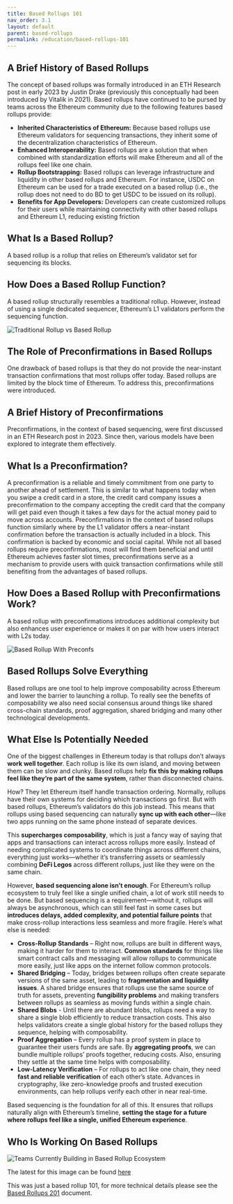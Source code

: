 ```yaml
---
title: Based Rollups 101
nav_order: 3.1
layout: default
parent: based-rollups
permalink: /education/based-rollups-101
---
```



## A Brief History of Based Rollups

The concept of based rollups was formally introduced in an ETH Research post in early 2023 by Justin Drake (previously this conceptually had been introduced by Vitalik in 2021). Based rollups have continued to be pursed by teams across the Ethereum community due to the following features based rollups provide:

- **Inherited Characteristics of Ethereum:** Because based rollups use Ethereum validators for sequencing transactions, they inherit some of the decentralization characteristics of Ethereum.
- **Enhanced Interoperability:** Based rollups are a solution that when combined with standardization efforts will make Ethereum and all of the rollups feel like one chain.
- **Rollup Bootstrapping:** Based rollups can leverage infrastructure and liquidity in other based rollups and Ethereum. For instance, USDC on Ethereum can be used for a trade executed on a based rollup (i.e., the rollup does not need to do BD to get USDC to be issued on its rollup).
- **Benefits for App Developers:** Developers can create customized rollups for their users while maintaining connectivity with other based rollups and Ethereum L1, reducing existing friction

## What Is a Based Rollup?

A based rollup is a rollup that relies on Ethereum’s validator set for sequencing its blocks.

## How Does a Based Rollup Function?

A based rollup structurally resembles a traditional rollup. However, instead of using a single dedicated sequencer, Ethereum’s L1 validators perform the sequencing function.

![Traditional Rollup vs Based Rollup](/website/assets/images/Roll-up-Comparison.png)

## The Role of Preconfirmations in Based Rollups

One drawback of based rollups is that they do not provide the near-instant transaction confirmations that most rollups offer today. Based rollups are limited by the block time of Ethereum. To address this, preconfirmations were introduced.

## A Brief History of Preconfirmations

Preconfirmations, in the context of based sequencing, were first discussed in an ETH Research post in 2023. Since then, various models have been explored to integrate them effectively.

## What Is a Preconfirmation?

A preconfirmation is a reliable and timely commitment from one party to another ahead of settlement. This is similar to what happens today when you swipe a credit card in a store, the credit card company issues a preconfirmation to the company accepting the credit card that the company will get paid even though it takes a few days for the actual money paid to move across accounts. Preconfirmations in the context of based rollups function similarly where by the L1 validator offers a near-instant confirmation before the transaction is actually included in a block. This confirmation is backed by economic and social capital. While not all based rollups require preconfirmations, most will find them beneficial and until Ethereum achieves faster slot times, preconfirmations serve as a mechanism to provide users with quick transaction confirmations while still benefiting from the advantages of based rollups.

## How Does a Based Rollup with Preconfirmations Work?

A based rollup with preconfirmations introduces additional complexity but also enhances user experience or makes it on par with how users interact with L2s today.

![Based Rollup With Preconfs](/website/assets/images/BasedRollup-Preconf.png)

## Based Rollups Solve Everything

Based rollups are one tool to help improve composability across Ethereum and lower the barrier to launching a rollup. To really see the benefits of composability we also need social consensus around things like shared cross-chain standards, proof aggregation, shared bridging and many other technological developments.

## What Else Is Potentially Needed

One of the biggest challenges in Ethereum today is that rollups don’t always **work well together**. Each rollup is like its own island, and moving between them can be slow and clunky. Based rollups help  **fix this by making rollups feel like they’re part of the same system**, rather than disconnected chains.

How? They let Ethereum itself handle transaction ordering. Normally, rollups have their own systems for deciding which transactions go first. But with based rollups, Ethereum’s validators do this job instead. This means that rollups using based sequencing can naturally **sync up with each other**—like two apps running on the same phone instead of separate devices.

This **supercharges composability**, which is just a fancy way of saying that apps and transactions can interact across rollups more easily. Instead of needing complicated systems to coordinate things across different chains, everything just works—whether it’s transferring assets or seamlessly combining **DeFi Legos** across different rollups, just like they were on the same chain.

However, **based sequencing alone isn’t enough**. For Ethereum’s rollup ecosystem to truly feel like a single unified chain, a lot of work still needs to be done. But based sequencing is a requirement—without it, rollups will always be asynchronous, which can still feel fast in some cases but **introduces delays, added complexity, and potential failure points** that make cross-rollup interactions less seamless and more fragile. Here’s what else is needed:

- **Cross-Rollup Standards** – Right now, rollups are built in different ways, making it harder for them to interact. **Common standards** for things like smart contract calls and messaging will allow rollups to communicate more easily, just like apps on the internet follow common protocols.
- **Shared Bridging** – Today, bridges between rollups often create separate versions of the same asset, leading to **fragmentation and liquidity issues**. A shared bridge ensures that rollups use the same source of truth for assets, preventing **fungibility problems** and making transfers between rollups as seamless as moving funds within a single chain.
- **Shared Blobs** - Until there are abundant blobs, rollups need a way to share a single blob efficiently to reduce transaction costs. This also helps validators create a single global history for the based rollups they sequence, helping with composability.
- **Proof Aggregation** – Every rollup has a proof system in place to guarantee their users funds are safe. By **aggregating proofs**, we can bundle multiple rollups’ proofs together, reducing costs. Also, ensuring they settle at the same time helps with composability.
- **Low-Latency Verification** – For rollups to act like one chain, they need **fast and reliable verification** of each other’s state. Advances in cryptography, like zero-knowledge proofs and trusted execution environments, can help rollups verify each other in near real-time.

Based sequencing is the foundation for all of this. It ensures that rollups naturally align with Ethereum’s timeline, **setting the stage for a future where rollups feel like a single, unified Ethereum experience**.

## Who Is Working On Based Rollups

![Teams Currently Building in Based Rollup Ecosystem](/website/assets/images/Current-Ecosystem.png)

The latest for this image can be found [here](https://docs.google.com/presentation/d/1YckjQ1LEGs9E8lhSO3-qFvpdLAefEAzgx5018CL7O-M/edit#slide=id.g2e3075303b5_0_204)

This was just a based rollup 101, for more technical details please see the [Based Rollups 201](/website/education/Based-Rollups-201) document.

